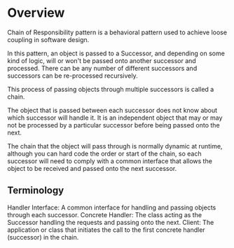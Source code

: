 # Overview

Chain of Responsibility pattern is a behavioral pattern used to achieve loose coupling in software design.

In this pattern, an object is passed to a Successor, and depending on some kind of logic, will or won't be passed onto another successor and processed. There can be any number of different successors and successors can be re-processed recursively.

This process of passing objects through multiple successors is called a chain.

The object that is passed between each successor does not know about which successor will handle it. It is an independent object that may or may not be processed by a particular successor before being passed onto the next.

The chain that the object will pass through is normally dynamic at runtime, although you can hard code the order or start of the chain, so each successor will need to comply with a common interface that allows the object to be received and passed onto the next successor.

## Terminology

Handler Interface: A common interface for handling and passing objects through each successor.
Concrete Handler: The class acting as the Successor handling the requests and passing onto the next.
Client: The application or class that initiates the call to the first concrete handler (successor) in the chain.
